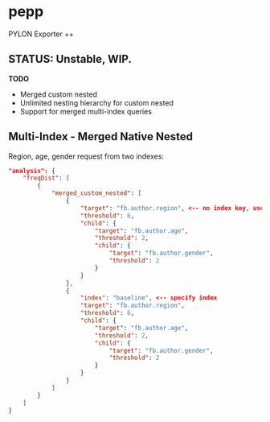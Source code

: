 # pepp
PYLON Exporter ++

## STATUS: Unstable, WIP.

**TODO**

* Merged custom nested
* Unlimited nesting hierarchy for custom nested
* Support for merged multi-index queries



## Multi-Index - Merged Native Nested

Region, age, gender request from two indexes:

```json
"analysis": {
    "freqDist": [
        {
            "merged_custom_nested": [
                {
                    "target": "fb.author.region", <-- no index key, use default
                    "threshold": 6,
                    "child": {
                        "target": "fb.author.age",
                        "threshold": 2,
                        "child": {
                            "target": "fb.author.gender",
                            "threshold": 2
                        }
                    }
                },
                {
                    "index": "baseline", <-- specify index
                    "target": "fb.author.region",
                    "threshold": 6,
                    "child": {
                        "target": "fb.author.age",
                        "threshold": 2,
                        "child": {
                            "target": "fb.author.gender",
                            "threshold": 2
                        }
                    }
                }
            ]
        }
    ]
}        
```        